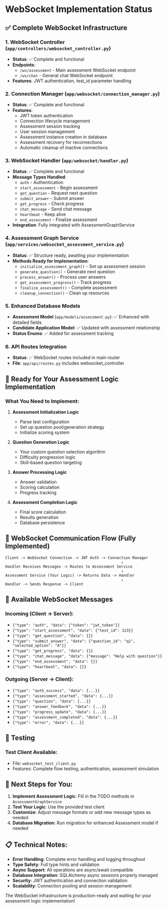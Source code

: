 # WebSocket Implementation Status

## ✅ Complete WebSocket Infrastructure

### 1. WebSocket Controller (`app/controllers/websocket_controller.py`)

- **Status**: ✅ Complete and functional
- **Endpoints**:
  - `/ws/assessment` - Main assessment WebSocket endpoint
  - `/ws/chat` - General chat WebSocket endpoint
- **Features**: JWT authentication, test_id parameter handling

### 2. Connection Manager (`app/websocket/connection_manager.py`)

- **Status**: ✅ Complete and functional
- **Features**:
  - JWT token authentication
  - Connection lifecycle management
  - Assessment session tracking
  - User session management
  - Assessment instance creation in database
  - Assessment recovery for reconnections
  - Automatic cleanup of inactive connections

### 3. WebSocket Handler (`app/websocket/handler.py`)

- **Status**: ✅ Complete and functional
- **Message Types Handled**:
  - `auth` - Authentication
  - `start_assessment` - Begin assessment
  - `get_question` - Request next question
  - `submit_answer` - Submit answer
  - `get_progress` - Check progress
  - `chat_message` - Send chat message
  - `heartbeat` - Keep alive
  - `end_assessment` - Finalize assessment
- **Integration**: Fully integrated with AssessmentGraphService

### 4. Assessment Graph Service (`app/services/websocket_assessment_service.py`)

- **Status**: ✅ Structure ready, awaiting your implementation
- **Methods Ready for Implementation**:
  - `initialize_assessment_graph()` - Set up assessment session
  - `generate_question()` - Generate next question
  - `process_answer()` - Process user answers
  - `get_assessment_progress()` - Track progress
  - `finalize_assessment()` - Complete assessment
  - `cleanup_connection()` - Clean up resources

### 5. Enhanced Database Models

- **Assessment Model** (`app/models/assessment.py`): ✅ Enhanced with detailed fields
- **Candidate Application Model**: ✅ Updated with assessment relationship
- **Status Enums**: ✅ Added for assessment tracking

### 6. API Routes Integration

- **Status**: ✅ WebSocket routes included in main router
- **File**: `app/api/routes.py` includes websocket_controller

## 🔧 Ready for Your Assessment Logic Implementation

### What You Need to Implement:

1. **Assessment Initialization Logic**

   - Parse test configuration
   - Set up question pool/generation strategy
   - Initialize scoring system

2. **Question Generation Logic**

   - Your custom question selection algorithm
   - Difficulty progression logic
   - Skill-based question targeting

3. **Answer Processing Logic**

   - Answer validation
   - Scoring calculation
   - Progress tracking

4. **Assessment Completion Logic**
   - Final score calculation
   - Results generation
   - Database persistence

## 🚀 WebSocket Communication Flow (Fully Implemented)

```
Client -> WebSocket Connection -> JWT Auth -> Connection Manager
                                                    ↓
Handler Receives Messages -> Routes to Assessment Service
                                                    ↓
Assessment Service (Your Logic) -> Returns Data -> Handler
                                                    ↓
Handler -> Sends Response -> Client
```

## 📡 Available WebSocket Messages

### Incoming (Client → Server):

- `{"type": "auth", "data": {"token": "jwt_token"}}`
- `{"type": "start_assessment", "data": {"test_id": 123}}`
- `{"type": "get_question", "data": {}}`
- `{"type": "submit_answer", "data": {"question_id": "q1", "selected_option": "A"}}`
- `{"type": "get_progress", "data": {}}`
- `{"type": "chat_message", "data": {"message": "Help with question"}}`
- `{"type": "end_assessment", "data": {}}`
- `{"type": "heartbeat", "data": {}}`

### Outgoing (Server → Client):

- `{"type": "auth_success", "data": {...}}`
- `{"type": "assessment_started", "data": {...}}`
- `{"type": "question", "data": {...}}`
- `{"type": "answer_feedback", "data": {...}}`
- `{"type": "progress_update", "data": {...}}`
- `{"type": "assessment_completed", "data": {...}}`
- `{"type": "error", "data": {...}}`

## 🧪 Testing

### Test Client Available:

- File: `websocket_test_client.py`
- Features: Complete flow testing, authentication, assessment simulation

## 🎯 Next Steps for You:

1. **Implement Assessment Logic**: Fill in the TODO methods in `AssessmentGraphService`
2. **Test Your Logic**: Use the provided test client
3. **Customize**: Adjust message formats or add new message types as needed
4. **Database Migration**: Run migration for enhanced Assessment model if needed

## 📋 Technical Notes:

- **Error Handling**: Complete error handling and logging throughout
- **Type Safety**: Full type hints and validation
- **Async Support**: All operations are async/await compatible
- **Database Integration**: SQLAlchemy async sessions properly managed
- **Security**: JWT authentication and connection validation
- **Scalability**: Connection pooling and session management

The WebSocket infrastructure is production-ready and waiting for your assessment logic implementation!
